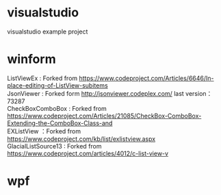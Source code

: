 # visualstudio
visualstudio example project  

# winform
ListViewEx : Forked from https://www.codeproject.com/Articles/6646/In-place-editing-of-ListView-subitems  
JsonViewer : Forked form http://jsonviewer.codeplex.com/   last version：73287  
CheckBoxComboBox : Forked from https://www.codeproject.com/Articles/21085/CheckBox-ComboBox-Extending-the-ComboBox-Class-and  
EXListView ：Forked from https://www.codeproject.com/kb/list/exlistview.aspx  
GlacialListSource13 : Forked from https://www.codeproject.com/articles/4012/c-list-view-v  

# wpf
